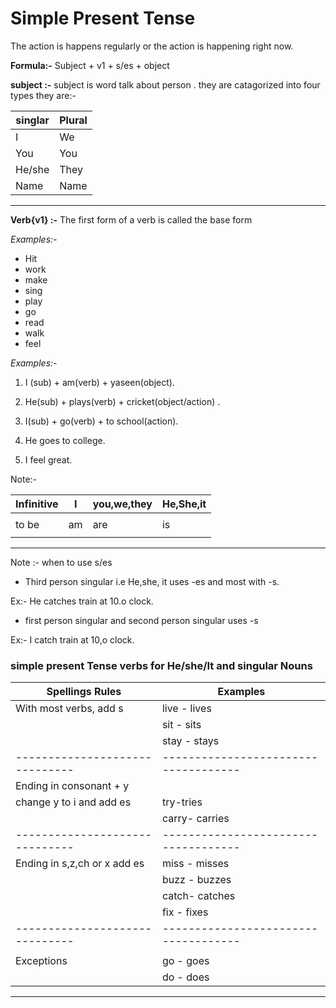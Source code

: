 # Simple Present Tense
The action is happens regularly or the action is happening right now.


**Formula:-**
              Subject + v1 + s/es + object

__subject :-__
subject is word talk about person . they are catagorized into four types they are:-

 | singlar         |  Plural           |
 |-----------------|-------------------|
 | I               |We                 |
 | You             |You                |
 | He/she          |They               |
 | Name            |Name               |
 ---------------------------------------- 
__Verb{v1} :-__
  The first form of a verb is called the base form

  _Examples:-_

* Hit
* work
* make
* sing
* play
* go
* read
* walk
* feel

*Examples:-*
 1.  I (sub) +  am(verb) + yaseen(object).
 1.  He(sub) + plays(verb) + cricket(object/action) .
 1.  I(sub)  + go(verb) + to school(action).

 1. He goes to college.

 1. I feel great.

 Note:-

 
 Infinitive        |       I       |  you,we,they   |He,She,it       |
|------------------|---------------|----------------|----------------|
|                  |               |                |                |
|    to be         |      am       |    are         |      is        |
|                  |               |                |                |
----------------------------------------------------------------------

Note :-  when to use s/es

* Third person singular i.e He,she, it uses -es and most with -s.

 Ex:- He catches train at 10.o clock.


* first person singular and second person singular uses -s

Ex:- I catch train at 10,o clock.

### simple present Tense verbs for He/she/It and singular Nouns

| Spellings Rules              |         Examples                   |
|------------------------------|------------------------------------|
|    With most verbs, add s    |       live - lives                 |
|                              |       sit  - sits                  |
|                              |       stay - stays                 |
|------------------------------|------------------------------------|
| Ending in consonant + y      |                                    |
|    change   y to i and add es|         try-tries                  |
|                              |        carry- carries              |
|------------------------------|------------------------------------|
|Ending in s,z,ch or x add es  |         miss - misses              |
|                              |         buzz - buzzes              |
|                              |         catch- catches             |
|                              |         fix  - fixes               |
|------------------------------|------------------------------------|
|                              |                                    |
|   Exceptions                 |          go - goes                 |
|                              |          do - does                 |
---------------------------------------------------------------------
